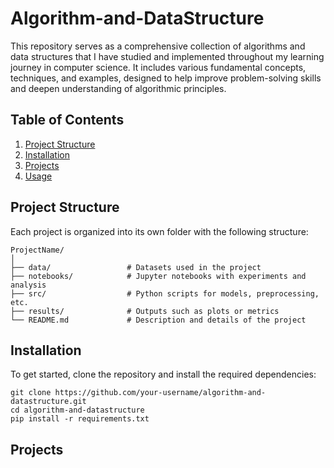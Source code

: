 # Algorithm-and-DataStructure
This repository serves as a comprehensive collection of algorithms and data structures that I have studied and implemented throughout my learning journey in computer science. It includes various fundamental concepts, techniques, and examples, designed to help improve problem-solving skills and deepen understanding of algorithmic principles.

## Table of Contents

1. [Project Structure](#project-structure)
2. [Installation](#installation)
3. [Projects](#projects)
4. [Usage](#usage)

## Project Structure

Each project is organized into its own folder with the following structure:

```
ProjectName/
│
├── data/                 # Datasets used in the project
├── notebooks/            # Jupyter notebooks with experiments and analysis
├── src/                  # Python scripts for models, preprocessing, etc.
├── results/              # Outputs such as plots or metrics
└── README.md             # Description and details of the project
```

## Installation
To get started, clone the repository and install the required dependencies:

```
git clone https://github.com/your-username/algorithm-and-datastructure.git
cd algorithm-and-datastructure
pip install -r requirements.txt

```

## Projects
